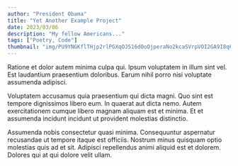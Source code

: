 ```yaml
---
author: "President Obama"
title: "Yet Another Example Project"
date: 2023/03/06
description: "My fellow Americans..."
tags: ["Poetry, Code"]
thumbnail: "img/PU9YNGKflTHjp2rlPGXqOJS16d0oOjperaNo2kcaSVrpVOI2GA9I8q6CcdBb5GSx"
---
```


Ratione et dolor autem minima culpa qui. Ipsum voluptatem in illum sint vel. Est laudantium praesentium doloribus. Earum nihil porro nisi voluptate assumenda adipisci.

Voluptatem accusamus quia praesentium qui dicta magni. Quo sint est tempore dignissimos libero eum. In quaerat aut dicta nemo. Autem exercitationem cumque libero magnam aliquam est et minima. Et et assumenda incidunt incidunt ut provident molestias distinctio.

Assumenda nobis consectetur quasi minima. Consequuntur aspernatur recusandae ut tempore itaque est officiis. Nostrum minus quisquam optio molestias quis ad et sit. Adipisci repellendus animi aliquid est et dolorem. Dolores qui at qui dolore velit ullam.